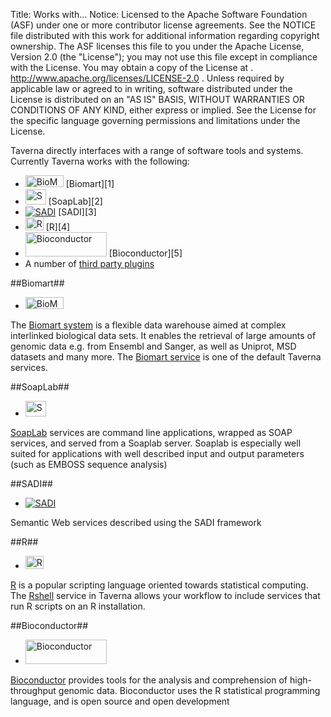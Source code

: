 Title:     Works with…
Notice:    Licensed to the Apache Software Foundation (ASF) under one
           or more contributor license agreements.  See the NOTICE file
           distributed with this work for additional information
           regarding copyright ownership.  The ASF licenses this file
           to you under the Apache License, Version 2.0 (the
           "License"); you may not use this file except in compliance
           with the License.  You may obtain a copy of the License at
           .
             http://www.apache.org/licenses/LICENSE-2.0
           .
           Unless required by applicable law or agreed to in writing,
           software distributed under the License is distributed on an
           "AS IS" BASIS, WITHOUT WARRANTIES OR CONDITIONS OF ANY
           KIND, either express or implied.  See the License for the
           specific language governing permissions and limitations
           under the License.

Taverna directly interfaces with a range of software tools and systems. 
Currently Taverna works with the following:

 - <a href="http://www.biomart.org/" target="_blank">
      <img src="/img/biomart.gif" alt="BioMart" width="61" height="19" /></a>   
   [Biomart][1]
 - <a href="http://sourceforge.net/p/soaplab/wiki/Home/" target="_blank">
      <img src="/img/Soaplab.png" alt="SoapLab" width="33" height="25" /></a>   
   [SoapLab][2]</a>
 - <a href="/documentation/taverna-plugins/taverna-2-x-plugins/#sadi_plugin">
      <img src="/pages/wp-content/uploads/2011/03/sadi-header-small.png" alt="SADI" /></a>   
   [SADI][3]</a>
 - <a href="http://www.r-project.org/" target="_blank">
      <img src="/img/Rshell.png" alt="RShell" width="29" height="21" /></a>   
   [R][4]</a>   
 - <a href="http://www.bioconductor.org/" target="_blank">
      <img src="/img/logo_bioconductor.gif" alt="Bioconductor" width="130" height="39" /></a>   
   [Bioconductor][5]</a>
 - A number of [third party plugins][6]

<a name="biomart"></a>
##Biomart##
 - <a href="http://www.biomart.org/" target="_blank">
      <img src="/img/biomart.gif" alt="BioMart" width="61" height="19" ></a>   

The [Biomart system][7] is a flexible data warehouse aimed at complex interlinked biological data sets. 
It enables the retrieval of large amounts of genomic data e.g. from Ensembl and Sanger, as well as Uniprot, 
   MSD datasets and many more. 
The [Biomart service][8] is one of the default Taverna services.

<a name="soaplab"></a>
##SoapLab##

 - <a href="http://sourceforge.net/p/soaplab/wiki/Home/" target="_blank">
      <img src="/img/Soaplab.png" alt="SoapLab" width="33" height="25" ></a>   

[SoapLab][9] services are command line applications, wrapped as SOAP services, and served from a Soaplab server.
Soaplab is especially well suited for applications with well described input and output parameters
(such as EMBOSS sequence analysis)

<a name="sadi"></a>
##SADI##

 - <a href="/documentation/taverna-plugins/sadi_plugin">
      <img src="/img/sadi-header-small.png" alt="SADI" ></a>   
Semantic Web services described using the SADI framework

<a name="r"></a>
##R##
 - <a href="http://www.r-project.org/" target="_blank">
      <img src="/img/Rshell.png" alt="RShell" width="29" height="21" ></a>

[R][10] is a popular scripting language oriented towards statistical computing. 
The [Rshell][11] service in Taverna allows your workflow to include services that run R scripts on an 
   R installation.

<a name="bioconductor"></a>
##Bioconductor##

 - <a href="http://www.bioconductor.org/" target="_blank">
      <img src="/img/logo_bioconductor.gif" alt="Bioconductor" width="130" height="39" ></a><br />

[Bioconductor][12] provides tools for the analysis and comprehension of high-throughput genomic data. 
Bioconductor uses the R statistical programming language, and is open source and open development
 
  [1]: #biomart
  [2]: #soaplab
  [3]: #sadi
  [4]: #r
  [5]: #bioconductor
  [6]: /documentation/taverna-plugins/taverna-2-x-plugins/
  [7]: http://www.biomart.org/
  [8]: http://dev.mygrid.org.uk/wiki/display/taverna/Biomart
  [9]: http://sourceforge.net/p/soaplab/wiki/Home/
  [10]: http://www.r-project.org/
  [11]: http://dev.mygrid.org.uk/wiki/display/taverna23/Rshell
  [12]: http://www.bioconductor.org/